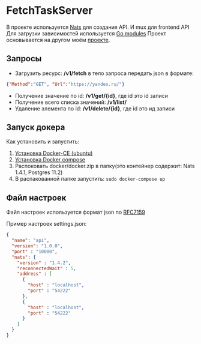 FetchTaskServer
=====================

В проекте используется [Nats](https://www.nats.io/) для создания API. И mux для frontend API
Для загрузки зависимостей используется [Go modules](https://github.com/golang/go/wiki/Modules)
Проект основывается на другом моём [проекте](https://github.com/Atluss/Go-Nats-Api-Example).

 Запросы
 ----------------------------------
* Загрузить ресурс: **/v1/fetch** в тело запроса передать json в формате:
 ```json
{"Method":"GET", "Url":"https://yandex.ru/"}
```
* Получение значение по id: **/v1/get/{id}**, где id это id записи
* Получение всего списка значений: **/v1/list/**
* Удаление элемента по id: **/v1/delete/{id}**, где id это ид записи

Запуск докера
-----------------------------------
Как установить и запустить: 
 1. [Установка Docker-CE (ubuntu)](https://docs.docker.com/install/linux/docker-ce/ubuntu/)
 2. [Установка Docker compose](https://docs.docker.com/compose/install/)
 3. Распоковать docker/docker.zip в папку(это контейнер содержит: Nats 1.4.1, Postgres 11.2)
 4. В распакованной папке запустить: `sudo docker-compose up`
 
Файл настроек
-----------------------------------
Файл настроек используется формат json по [RFC7159](https://tools.ietf.org/html/rfc7159)
 
Пример настроек settings.json:
 ```json
 {
   "name": "api",
   "version": "1.0.0",
   "port" : "10000",
   "nats": {
     "version" : "1.4.2",
     "reconnectedWait" : 5,
     "address" : [
       {
         "host" : "localhost",
         "port" : "54222"
       },
       {
         "host" : "localhost",
         "port" : "54222"
       }
     ]
   }
 }
 ```